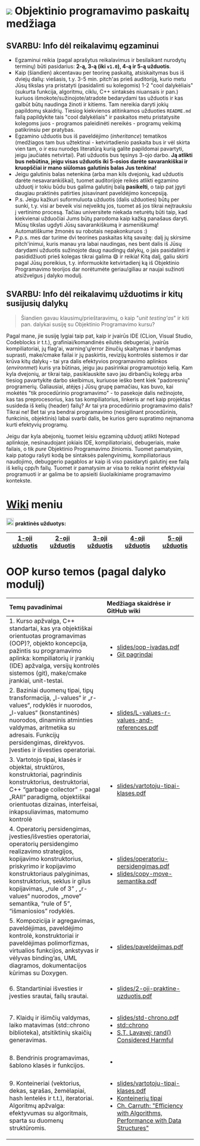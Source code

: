# ![](https://upload.wikimedia.org/wikipedia/commons/thumb/1/18/ISO_C%2B%2B_Logo.svg/30px-ISO_C%2B%2B_Logo.svg.png) Objektinio programavimo paskaitų medžiaga  

## SVARBU: Info dėl reikalavimų egzaminui

- Egzaminui reikia (pagal aprašytus reikalavimus ir besilaikant nurodytų terminų) būti pasidarius: __2-ą, 3-ą (iki `v1.0`), 4-ą ir 5-ą užduotis__.
- Kaip (šiandien) akcentavau per teorinę paskaitą, atsiskaitymas bus iš dviejų dalių: viešasis, t.y. 3-5 min. pitch'as prieš auditoriją, kurio metu Jūsų tikslas yra pristatyti (pasidalinti su kolegomis) 1-2 "cool dalykėliais" (sukurta funkcija, algoritmu, ciklu, C++ sintaksės niuansais ir pan.) kuriuos išmokote/sužinojote/atradote bedarydami tas užduotis ir kas galbūt būtų naudinga žinoti ir kitiems. Tam nereikia daryti jokių papildomų skaidrių. Tiesiog kiekvienos atitinkamos užduoties `README.md` failą papildykite tais "cool dalykėliais" ir paskaitos metu pristatysite kolegoms juos - programos paleidinėti nereikės - programų veikimą patikrinsiu per pratybas.
- Egzamino užduotis bus iš paveldėjimo (_inheritance_) tematikos (medžiagos tam bus užtektinai - ketvirtadienio paskaita bus ir vėl skirta vien tam, o ir esu nurodęs literatūrą kurią galite papildomai pavartyti, jeigu jaučiatės netvirtai). Pati užduotis bus tęsinys 3-ojo darbo. __Ją atlikti bus nebūtina, jeigu visas užduotis iki 5-osios darėte savarankiškai ir kruopščiai ir mano siūlomas galutinis balas Jus tenkina!__ 
- Jeigu galutinis balas netenkina (arba man kils dvejonių, kad užduotis darėte nesavarankiškai), tuomet auditorijoje reikės atlikti egzamino užduotį ir tokiu būdu bus galima galutinį balą **pasikelti**, o taip pat įgyti daugiau praktinės patirties įsisavinant paveldėjimo koncepsiją. 
- P.s. Jeigu kažkuri suformuluota užduotis (dalis užduoties) būtų per sunki, t.y. visi ar beveik visi neįveiktų jos, tuomet aš jos tikrai neįtrauksiu į vertinimo procesą. Tačiau universitete niekada neturėtų būti taip, kad kiekvienai užduočiai Jums būtų parodoma kaip kažką panašaus daryti. Mūsų tikslas ugdyti Jūsų savarankiškumą ir asmeniškumą! Automatiškume žmonės su robotais nepakonkuruos :)
- P.p.s. mes dar turime dvi teorines paskaitas kitą savaitę: dalį jų skirsime pitch'inimui, kuris manau yra labai naudingas, nes bent dalis iš Jūsų darydami užduotis sužinojote daug naudingų dalykų, o jais pasidalinti ir pasididžiuoti  prieš kolegas tikrai galima :smile: ir reikia! Kitą dalį, galiu skirti pagal Jūsų poreikius, t.y. informuokite ketvirtadienį ką iš Objektinio Programavimo teorijos dar norėtumėte geriau/giliau ar naujai sužinoti atsižvelgus į dalyko modulį.


## SVARBU: Info dėl reikalavimų užduotims ir kitų susijusių dalykų

> Šiandien gavau klausimų/prieštaravimų, o kaip "_unit testing'as_" ir kiti pan. dalykai susiję su Objektinio Programavimo kursu? 

Pagal mane, jie susiję lygiai taip pat, kaip ir įvairūs IDE (CLion, Visual Studio, Codeblocks ir t.t.), grafiniai/komandinės eilutės debugeriai, įvairūs kompiliatoriai, jų flag'ai, warning'ų/error žinučių skaitymas ir bandymas suprasti, make/cmake failai ir jų paskirtis, revizijų kontrolės sistemos ir dar krūva kitų dalykų - tai yra dalis efektyvios programavimo aplinkos (_environmet_) kuris yra būtinas, jeigu jau pasirinkai programuotojo kelią. Kam kyla dvejonių, ar tikrai taip, pasiklauskite savo jau dirbančių kolegų arba tiesiog pavartykite darbo skelbimus, kuriuose ieško bent kiek "padoresnių" programerių. Galiausiai, atėjęs į Jūsų grupę pamačiau, kas buvo, kai mokėtės "tik procedūrinio programavimo" - to pasekoje dalis nežinojote, kas tas preprocesorius, kas tas kompiliatorius, linkeris ar net kaip projektas susideda iš kelių (header) failų? Ar tai yra procedūrinio programavimo dalis? Tikrai ne! Bet tai yra bendrai programavimo (nesigilinant procedūrinis, funkcinis, objektinis) labai svarbi dalis, be kurios gero supratimo neįmanoma kurti efektyvių programų. 

Jeigu dar kyla abejonių, tuomet leisiu egzaminą užduotį atlikti Notepad aplinkoje, nesinaudojant jokiais IDE, kompiliatoriaisi, debugeriais, make failais, o tik _pure_ Objektinio Programavimo žiniomis. Tuomet pamatysim, kaip patogu rašyti kodą be sintaksės palengvinimų, kompiliatoriaus naudojimo, debuggerio pagablos ar kaip iš viso pasidaryti galutinį exe failą iš kelių cpp/h failų. Tuomet ir pamatysim ar visa to reikia norint efektyviai programuoti ir ar galima be to apsieiti šiuolaikiniame programavimo kontekste.


# [Wiki](https://github.com/objprog/paskaitos/wiki) meniu

<a href="https://github.com/objprog/praktika/wiki"><img src="https://upload.wikimedia.org/wikipedia/commons/thumb/1/18/ISO_C%2B%2B_Logo.svg/1200px-ISO_C%2B%2B_Logo.svg.png" width="20"></a> __praktinės užduotys:__

| [1-oji užduotis](https://github.com/objprog/paskaitos/wiki/1-oji-užduotis) | [2-oji užduotis](https://github.com/objprog/paskaitos/wiki/2-oji-užduotis)  | [3-oji užduotis](https://github.com/objprog/paskaitos/wiki/3-oji-užduotis) | [4-oji užduotis](https://github.com/objprog/paskaitos/wiki/4-oji-užduotis) | [5-oji užduotis](https://github.com/objprog/paskaitos/wiki/5-oji-užduotis) |
|:-------------:|:-------------:|:-------------:|:-------------:|:-------------:|

# OOP kurso temos (pagal dalyko modulį)

| Temų pavadinimai            | Medžiaga skaidrėse ir GitHub wiki |
|:----------------------------|:----------------------------------|
| 1. Kurso apžvalga, C++ standartai, kas yra objektiškai orientuotas programavimas (OOP)?, objekto koncepcija, pažintis su programavimo aplinka: kompiliatorių ir įrankių (IDE) apžvalga, versijų kontrolės sistemos (git), make/cmake įrankiai, unit-testai. | <ul><li> [slides/oop-ivadas.pdf](https://github.com/objprog/paskaitos/blob/master/slides/oop-ivadas.pdf) </li><li> [Git pagrindai](https://github.com/objprog/git-pagrindai) </li></ul> | 
| 2. Baziniai duomenų tipai, tipų transformacija, „l-values“ ir „r-values“, rodyklės ir nuorodos, „l-values“ (konstantinės) nuorodos, dinaminis atminties valdymas, aritmetika su adresais. Funkcijų persidengimas, direktyvos. Įvesties ir išvesties operatoriai. | <ul><li> [slides/L-values-r-values-and-references.pdf](https://github.com/objprog/paskaitos/blob/master/slides/L-values-r-values-and-references.pdf)</li></ul> |
| 3. Vartotojo tipai, klasės ir objektai, struktūros, konstruktoriai, pagrindinis konstruktorius, destruktoriai, C++ “garbage collector” - pagal „RAII“ paradigmą, objektiškai orientuotas dizainas, interfeisai, inkapsuliavimas, matomumo kontrolė | <ul><li> [slides/vartotoju-tipai-klases.pdf](https://github.com/objprog/paskaitos/blob/master/slides/vartotoju-tipai-klases.pdf) </li></ul> |
| 4. Operatorių persidengimas, įvesties/išvesties operatoriai, operatorių persidengimo realizavimo strategijos, kopijavimo konstruktorius, priskyrimo ir kopijavimo konstruktoriaus palyginimas, konstruktorius, seklus ir gilus kopijavimas, „rule of 3” , „r-values“ nuorodos, „move“ semantika, “rule of 5”, “išmaniosios” rodyklės. | <ul><li> [slides/operatoriu-persidengimas.pdf](https://github.com/objprog/paskaitos/blob/master/slides/operatoriu-persidengimas.pdf) </li> <li> [slides/copy-move-semantika.pdf](https://github.com/objprog/paskaitos/blob/master/slides/copy-move-semantika.pdf) </li></ul> |
| 5. Kompozicija ir agregavimas, paveldėjimas, paveldėjimo kontrolė, konstruktoriai ir paveldėjimas polimorfizmas, virtualios funkcijos, ankstyvas ir vėlyvas binding’as, UML diagramos, dokumentacijos kūrimas su Doxygen. | <ul><li> [slides/paveldejimas.pdf](https://github.com/objprog/paskaitos/blob/master/slides/paveldejimas.pdf) </li></ul> |
| 6. Standartiniai išvesties ir įvesties srautai, failų srautai. | <ul><li> [slides/2-oji-praktine-uzduotis.pdf](https://github.com/objprog/paskaitos/blob/master/slides/2-oji-praktine-uzduotis.pdf)</li></ul> |
| 7. Klaidų ir išimčių valdymas, laiko matavimas (std::chrono biblioteka), atsitiktinių skaičių generavimas. | <ul><li> [slides/std-chrono.pdf](https://github.com/objprog/paskaitos/blob/master/slides/std-chrono.pdf)</li> <li>[std::chrono](https://github.com/objprog/paskaitos/wiki/std%3A%3Achrono)</li><li>[S.T. Lavavej: rand() Considered Harmful](http://video.ch9.ms/sessions/gonat/2013/STLGN13rand.pptx)</li></ul> |
| 8. Bendrinis programavimas, šablono klasės ir funkcijos. | <ul><li> </li></ul> |
| 9. Konteineriai (vektorius, dekas, sąrašas, žemėlapiai, hash lentelės ir t.t.), iteratoriai. Algoritmų apžvalga: efektyvumas su algoritmais, sparta su duomenų struktūromis. | <ul><li> [slides/vartotoju-tipai-klases.pdf](https://github.com/objprog/paskaitos/blob/master/slides/vartotoju-tipai-klases.pdf) </li> <li>[Konteinerių tipai](https://github.com/objprog/paskaitos/wiki/Konteineri%C5%B3-tipai)</li><li>[Ch. Carruth: "Efficiency with Algorithms, Performance with Data Structures"](https://www.youtube.com/watch?v=fHNmRkzxHWs)</li></ul> |
